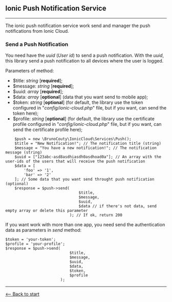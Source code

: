 ## Ionic Push Notification Service

------------

The ionic push notification service work send and manager the push notifications from Ionic Cloud.

### Send a Push Notification

You need have the *uuid* (*User id*) to send a push notification. With the *uuid*, this library send a push notification to all devices where the user is logged.

Parameters of method:

- $title: *string* [**required**];
- $message: *string* [**required**];
- $uuid: *array* [**required**];
- $data: *array* [**optional**] (data that you want send to mobile app);
- $token: *string* [**optional**] (for default, the library use the token configured in "*config/ionic-cloud.php*" file, but if you want, can send the token here);
- $profile: *string* [**optional**] (for default, the library use the certificate profile configured in "*config/ionic-cloud.php*" file, but if you want, can send the certificate profile here);

```
    $push = new \BrunoCouty\IonicCloud\Services\Push();
    $title = "New Notification!"; // The notification title (string)
    $message = "You have a new notification!"; // The notification message (string)
    $uuid = ["123abc-asd8asdhiasdh0asdhoad0a"]; // An array with the user-ids of the users that will receive the push notification
    $data = [
        'foo' => '1',
        'bar' => '2'
    ]; // Some data that you want send throught push notification (optional)
    $response = $push->send(
                                $title, 
                                $message, 
                                $uuid, 
                                $data // if there's not data, send empty array or delete this parameter
                            ); // If ok, return 200
```

If you want work with more than one app, you need send the authentication data as parameters in *send* method:

```
$token = 'your-token';
$profile = 'your-profile';
$response = $push->send(
                            $title, 
                            $message, 
                            $uuid, 
                            $data,
                            $token,
                            $profile
                        );
```

----------------

[<– Back to start](../readme.md)